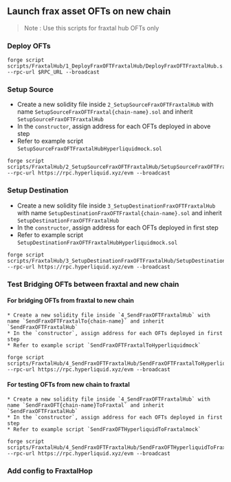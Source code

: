 ## Launch frax asset OFTs on new chain

> Note : Use this scripts for fraxtal hub OFTs only

### Deploy OFTs

```
forge script scripts/FraxtalHub/1_DeployFraxOFTFraxtalHub/DeployFraxOFTFraxtalHub.s.sol --rpc-url $RPC_URL --broadcast
```

### Setup Source 

  * Create a new solidity file inside `2_SetupSourceFraxOFTFraxtalHub` with name `SetupSourceFraxOFTFraxtal{chain-name}.sol` and inherit `SetupSourceFraxOFTFraxtalHub`
  * In the `constructor`, assign address for each OFTs deployed in above step
  * Refer to example script `SetupSourceFraxOFTFraxtalHubHyperliquidmock.sol`
```
forge script scripts/FraxtalHub/2_SetupSourceFraxOFTFraxtalHub/SetupSourceFraxOFTFraxtalHubHyperliquidmock.s.sol --rpc-url https://rpc.hyperliquid.xyz/evm --broadcast
```

### Setup Destination

  * Create a new solidity file inside `3_SetupDestinationFraxOFTFraxtalHub` with name `SetupDestinationFraxOFTFraxtal{chain-name}.sol` and inherit `SetupDestinationFraxOFTFraxtalHub`
  * In the `constructor`, assign address for each OFTs deployed in first step
  * Refer to example script `SetupDestinationFraxOFTFraxtalHubHyperliquidmock.sol`

```
forge script scripts/FraxtalHub/3_SetupDestinationFraxOFTFraxtalHub/SetupDestinationFraxOFTFraxtalHubHyperliquidmock.s.sol --rpc-url https://rpc.hyperliquid.xyz/evm --broadcast
```

### Test Bridging OFTs between fraxtal and new chain 
#### For bridging OFTs from fraxtal to new chain
    * Create a new solidity file inside `4_SendFraxOFTFraxtalHub` with name `SendFraxOFTFraxtalTo{chain-name}` and inherit `SendFraxOFTFraxtalHub`
    * In the `constructor`, assign address for each OFTs deployed in first step
    * Refer to example script `SendFraxOFTFraxtalToHyperliquidmock`

```
forge script scripts/FraxtalHub/4_SendFraxOFTFraxtalHub/SendFraxOFTFraxtalToHyperliquidmock.s.sol --rpc-url https://rpc.hyperliquid.xyz/evm --broadcast
```
#### For testing OFTs from new chain to fraxtal
    * Create a new solidity file inside `4_SendFraxOFTFraxtalHub` with name `SendFraxOFT{chain-name}ToFraxtal` and inherit `SendFraxOFTFraxtalHub`
    * In the `constructor`, assign address for each OFTs deployed in first step
    * Refer to example script `SendFraxOFTHyperliquidToFraxtalmock`

```
forge script scripts/FraxtalHub/4_SendFraxOFTFraxtalHub/SendFraxOFTHyperliquidToFraxtalmock.s.sol --rpc-url https://rpc.hyperliquid.xyz/evm --broadcast
```

### Add config to FraxtalHop